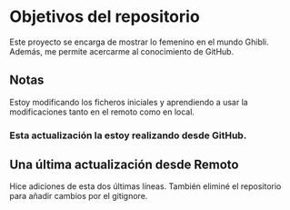 # Objetivos del repositorio

Este proyecto se encarga de mostrar lo femenino en el mundo Ghibli. Además, me permite acercarme al conocimiento de GitHub.


## Notas
Estoy modificando los ficheros iniciales y aprendiendo a usar la modificaciones tanto en el remoto como en  local.

### **Esta actualización la estoy realizando desde GitHub.**

## Una última actualización desde Remoto

Hice adiciones de esta dos últimas líneas. También eliminé el repositorio para añadir cambios por el gitignore.
